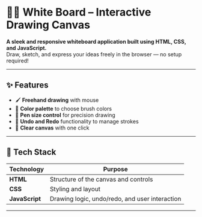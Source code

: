 # 🧑‍🏫 **White Board – Interactive Drawing Canvas**
**A sleek and responsive whiteboard application built using HTML, CSS, and JavaScript.**  
Draw, sketch, and express your ideas freely in the browser — no setup required!

---

## ✨ **Features**
- 🖌️ **Freehand drawing** with mouse 
- 🎨 **Color palette** to choose brush colors
- 📏 **Pen size control** for precision drawing
- 🔄 **Undo and Redo** functionality to manage strokes
- 🧼 **Clear canvas** with one click
  


---

## 🧰 **Tech Stack**
| Technology | Purpose |
|------------|---------|
| **HTML**   | Structure of the canvas and controls |
| **CSS**    | Styling and layout |
| **JavaScript** | Drawing logic, undo/redo, and user interaction

---

